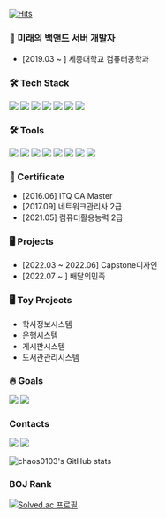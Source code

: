 [![Hits](https://hits.seeyoufarm.com/api/count/incr/badge.svg?url=https%3A%2F%2Fgithub.com%2Fgjbae1212%2Fhit-counter&count_bg=%2379C83D&title_bg=%23555555&icon=github.svg&icon_color=%23E7E7E7&title=hits&edge_flat=false)](https://hits.seeyoufarm.com)

### 🐶  미래의 백앤드 서버 개발자

- [2019.03 ~ ] 세종대학교 컴퓨터공학과

<!-- Tech Stack -->
### 🛠 Tech Stack
<img src="https://img.shields.io/badge/Python-3776AB?style=flat-square&logo=Python&logoColor=white"/></a>
<img src="https://img.shields.io/badge/Java-007396?style=flat-square&logo=Java&logoColor=white"/></a>
<img src="https://img.shields.io/badge/Spring-6DB33F?style=flat-square&logo=Spring&logoColor=white"/></a>
<img src="https://img.shields.io/badge/Spring Boot-6DB33F?style=flat-square&logo=Spring Boot&logoColor=white"/></a> 
<img src="https://img.shields.io/badge/C-A8B9CC?style=flat-square&logo=C&logoColor=white"/></a>
<img src="https://img.shields.io/badge/C++-00599C?style=flat-square&logo=cplusplus&logoColor=white"/></a>
<img src="https://img.shields.io/badge/Markdown-000000?style=flat-square&logo=Markdown&logoColor=white"/></a>
<!--
<img src="https://img.shields.io/badge/HTML5-E34F26?style=flat-square&logo=HTML5&logoColor=white"/></a>
<img src="https://img.shields.io/badge/CSS3-1572B6?style=flat-square&logo=CSS3&logoColor=white"/></a>
-->

<!-- Tools -->
### 🛠 Tools
<img src="https://img.shields.io/badge/JetBrains-000000?style=flat-square&logo=JetBrains&logoColor=white"/></a>
<img src="https://img.shields.io/badge/IntelliJ IDEA-000000?style=flat-square&logo=IntelliJ IDEA&logoColor=white"/></a>
<img src="https://img.shields.io/badge/PyCharm-000000?style=flat-square&logo=PyCharm&logoColor=white"/></a>
<img src="https://img.shields.io/badge/CLion-000000?style=flat-square&logo=CLion&logoColor=white"/></a>
<img src="https://img.shields.io/badge/Visual Studio-5C2D91?style=flat-square&logo=Visual Studio&logoColor=white"/></a>
<img src="https://img.shields.io/badge/Visual Studio Code-007ACC?style=flat-square&logo=Visual Studio Code&logoColor=white"/></a>
<img src="https://img.shields.io/badge/Git-F05032?style=flat-square&logo=Git&logoColor=white"/></a>
<img src="https://img.shields.io/badge/GitHub-181717?style=flat-square&logo=GitHub&logoColor=white"/></a>

<!-- Certificate -->
### 📑 Certificate

* [2016.06] ITQ OA Master
* [2017.09] 네트워크관리사 2급
* [2021.05] 컴퓨터활용능력 2급

<!-- Project -->
### 🖥 Projects

* [2022.03 ~ 2022.06] Capstone디자인
* [2022.07 ~ ] 배달의민족

<!-- Toy Projects -->
### 🖥 Toy Projects

* 학사정보시스템
* 은행시스템
* 게시판시스템
* 도서관관리시스템

<!-- Goals -->
### 🔥 Goals
<img src="https://img.shields.io/badge/Kakao-FFCD00?style=flat-square&logo=Kakao&logoColor=white"/></a>
<img src="https://img.shields.io/badge/Naver-03C75A?style=flat-square&logo=Naver&logoColor=white"/></a>

<!-- Contacts -->
### Contacts
<a href="mailto:lyt1228@naver.com"><img src="https://img.shields.io/badge/Email-EA4335?style=flat-square&logo=Gmail&logoColor=white"/></a>
<a href="https://chrome-bramble-9cb.notion.site/Today-I-Learned-c1ad722db3134c7e9abdf6f236b114ee">
  <img src="https://img.shields.io/badge/Notion-000000?style=flat-square&logo=Notion&logoColor=white"/>
</a>

<!-- stats -->

![chaos0103's GitHub stats](https://github-readme-stats.vercel.app/api?username=chaos0103&show_icons=true&theme=default)

<!--
[![Top Langs](https://github-readme-stats.vercel.app/api/top-langs/?username=chaos0103&layout=compact)](https://github.com/chaos0103/github-readme-stats)
-->

### BOJ Rank
[![Solved.ac 프로필](http://mazassumnida.wtf/api/v2/generate_badge?boj=lyt1228)](https://solved.ac/lyt1228)
